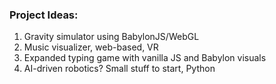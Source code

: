 ### Project Ideas:
1. Gravity simulator using BabylonJS/WebGL
2. Music visualizer, web-based, VR
3. Expanded typing game with vanilla JS and Babylon visuals
4. AI-driven robotics? Small stuff to start, Python
